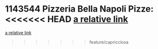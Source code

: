 1143544
Pizzeria Bella Napoli
Pizze:
<<<<<<< HEAD
[a relative link](pizze/margherita.md)
=======
[a relative link](pizze/capricciosa.md)
>>>>>>> feature/capricciosa
